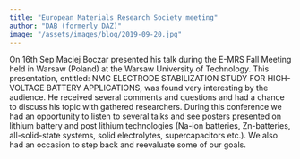 ```yaml
---
title: "European Materials Research Society meeting"
author: "DAB (formerly DAZ)"
image: "/assets/images/blog/2019-09-20.jpg"
---
```


On 16th Sep Maciej Boczar presented his talk during the E-MRS Fall Meeting held
in Warsaw (Poland) at the Warsaw University of Technology. This presentation,
entitled: NMC ELECTRODE STABILIZATION STUDY FOR HIGH-VOLTAGE BATTERY
APPLICATIONS, was found very interesting by the audience. He received several
comments and questions and had a chance to discuss his topic with gathered
researchers. During this conference we had an opportunity to listen to several
talks and see posters presented on lithium battery and post lithium technologies
(Na-ion batteries, Zn-batteries, all-solid-state systems, solid electrolytes,
supercapacitors etc.). We also had an occasion to step back and reevaluate some
of our goals.
